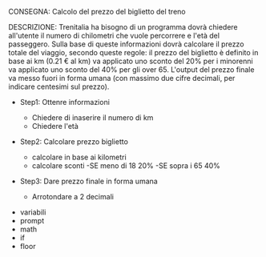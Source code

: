 CONSEGNA:
Calcolo del prezzo del biglietto del treno

DESCRIZIONE:
Trenitalia ha bisogno di un programma dovrà chiedere all'utente il numero di chilometri che vuole percorrere e l'età del passeggero.
Sulla base di queste informazioni dovrà calcolare il prezzo totale del viaggio, secondo queste regole:
il prezzo del biglietto è definito in base ai km (0.21 € al km)
va applicato uno sconto del 20% per i minorenni
va applicato uno sconto del 40% per gli over 65.
L'output del prezzo finale va messo fuori in forma umana (con massimo due cifre decimali, per indicare centesimi sul prezzo).

<!-- STEPS -->

- Step1: Ottenre informazioni
    - Chiedere di inaserire il numero di km  
    - Chiedere l'età

- Step2: Calcolare prezzo biglietto
    - calcolare in base ai kilometri
    - calcolare sconti
        -SE meno di 18 20%
        -SE sopra i 65 40%

- Step3: Dare prezzo finale in forma umana

    - Arrotondare a 2 decimali

<!-- STRUMENTI -->

- variabili
- prompt
- math
- if
- floor
